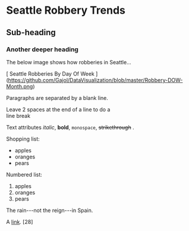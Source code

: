 Seattle Robbery Trends
======================

Sub-heading
-----------
 
### Another deeper heading

The below image shows how robberies in Seattle...

[ Seattle Robberies By Day Of Week ] (https://github.com/Gajol/DataVisualization/blob/master/Robbery-DOW-Month.png)
 
Paragraphs are separated
by a blank line.

Leave 2 spaces at the end of a line to do a  
line break

Text attributes *italic*, **bold**, 
`monospace`, ~~strikethrough~~ .

Shopping list:

  * apples
  * oranges
  * pears

Numbered list:

  1. apples
  2. oranges
  3. pears

The rain---not the reign---in
Spain.

A [link](http://example.com).
[28]	

